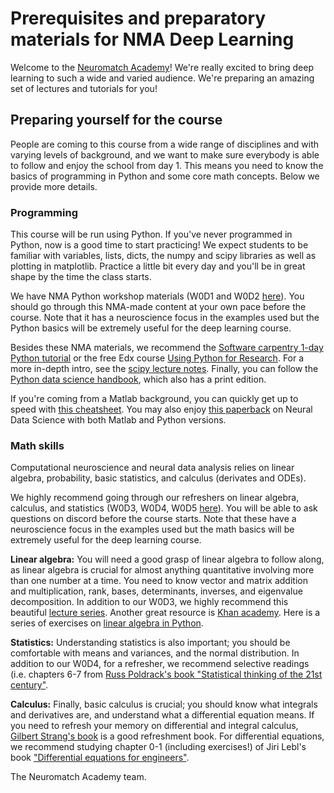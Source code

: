 # Prerequisites and preparatory materials for NMA Deep Learning

Welcome to the [Neuromatch Academy](https://academy.neuromatch.io/)! We're really excited to bring deep learning to such a wide and varied audience. We're preparing an amazing set of lectures and tutorials for you!

## Preparing yourself for the course

People are coming to this course from a wide range of disciplines and with varying levels of background, and we want to make sure everybody is able to follow and enjoy the school from day 1. This means you need to know the basics of programming in Python and some core math concepts. Below we provide more details.

### Programming

This course will be run using Python. If you've never programmed in Python, now is a good time to start practicing! We expect students to be familiar with variables, lists, dicts, the numpy and scipy libraries as well as plotting in matplotlib. Practice a little bit every day and you'll be in great shape by the time the class starts. 

We have NMA Python workshop materials (W0D1 and W0D2 [here](https://compneuro.neuromatch.io/)). You should go through this NMA-made content at your own pace before the course.  Note that it has a neuroscience focus in the examples used but the Python basics will be extremely useful for the deep learning course. 

Besides these NMA materials, we recommend the [Software carpentry 1-day Python tutorial](https://swcarpentry.github.io/python-novice-inflammation/) or the free Edx course [Using Python for Research](https://www.edx.org/course/using-python-for-research). For a more in-depth intro, see the [scipy lecture notes](https://scipy-lectures.org/). Finally, you can follow the [Python data science handbook](https://jakevdp.github.io/PythonDataScienceHandbook/), which also has a print edition. 

If you're coming from a Matlab background, you can quickly get up to speed with [this cheatsheet](https://cheatsheets.quantecon.org/). You may also enjoy [this paperback](https://www.worldcat.org/title/neural-data-science-a-primer-with-matlab-and-python/oclc/973932708) on Neural Data Science with both Matlab and Python versions.

### Math skills

Computational neuroscience and neural data analysis relies on linear algebra, probability, basic statistics, and calculus (derivates and ODEs).

We highly recommend going through our refreshers on linear algebra, calculus, and statistics (W0D3, W0D4, W0D5 [here](https://compneuro.neuromatch.io/)). You will be able to ask questions on discord before the course starts. Note that these have a neuroscience focus in the examples used but the math basics will be extremely useful for the deep learning course. 

**Linear algebra:** You will need a good grasp of linear algebra to follow along, as linear algebra is crucial for almost anything quantitative involving more than one number at a time. You need to know vector and matrix addition and multiplication, rank, bases, determinants, inverses, and eigenvalue decomposition. In addition to our W0D3, we highly recommend this beautiful [lecture series](https://www.youtube.com/playlist?list=PLZHQObOWTQDPD3MizzM2xVFitgF8hE_ab). Another great resource is [Khan academy](https://www.khanacademy.org/math/linear-algebra/vectors-and-spaces/vectors/v/vector-introduction-linear-algebra).  Here is a series of exercises on [linear algebra in Python](https://www.w3resource.com/python-exercises/numpy/linear-algebra/index.php).

**Statistics:** Understanding statistics is also important; you should be comfortable with means and variances, and the normal distribution. In addition to our W0D4, for a refresher, we recommend selective readings (i.e. chapters 6-7 from [Russ Poldrack's book "Statistical thinking of the 21st century"](https://statsthinking21.github.io/statsthinking21-core-site/).

**Calculus:** Finally, basic calculus is crucial; you should know what integrals and derivatives are, and understand what a differential equation means. If you need to refresh your memory on differential and integral calculus, [Gilbert Strang's book](https://ocw.mit.edu/ans7870/resources/Strang/Edited/Calculus/Calculus.pdf) is a good refreshment book. For differential equations, we recommend studying chapter 0-1 (including exercises!) of Jiri Lebl's book ["Differential equations for engineers"](https://www.jirka.org/diffyqs/).

The Neuromatch Academy team.
